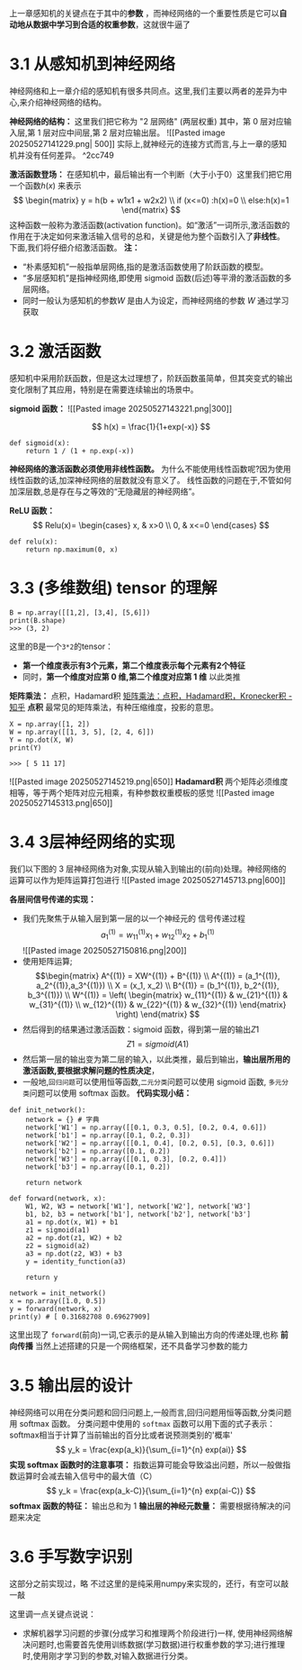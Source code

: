 上一章感知机的关键点在于其中的**参数** ，而神经网络的一个重要性质是它可以**自动地从数据中学习到合适的权重参数**，这就很牛逼了

# 3.1 从感知机到神经网络
神经网络和上一章介绍的感知机有很多共同点。这里,我们主要以两者的差异为中心,来介绍神经网络的结构。

**神经网络的结构：** 这里我们把它称为 "2 层网络" (两层权重)
	其中，第 0 层对应输入层,第 1 层对应中间层,第 2 层对应输出层。
![[Pasted image 20250527141229.png| 500]]
实际上,就神经元的连接方式而言,与上一章的感知机并没有任何差异。 ^2cc749

**激活函数登场：** 
	在感知机中，最后输出有一个判断（大于小于0）这里我们把它用一个函数$h(x)$ 来表示
	$$
	\begin{matrix}
	y = h(b + w1x1 + w2x2) \\ 
	if (x<=0) :h(x)=0 \\
	else:h(x)=1
	\end{matrix}
	$$
	这种函数一般称为激活函数(activation function)。如“激活”一词所示,激活函数的作用在于决定如何来激活输入信号的总和，关键是他为整个函数引入了**非线性**。
下面,我们将仔细介绍激活函数。
**注：** 
- “朴素感知机”一般指单层网络,指的是激活函数使用了阶跃函数的模型。
- “多层感知机”是指神经网络,即使用 sigmoid  函数(后述)等平滑的激活函数的多层网络。
- 同时一般认为感知机的参数$W$ 是由人为设定，而神经网络的参数 $W$ 通过学习获取

# 3.2 激活函数
感知机中采用阶跃函数，但是这太过理想了，阶跃函数虽简单，但其突变式的输出变化限制了其应用，特别是在需要连续输出的场景中。

**sigmoid 函数：**
![[Pasted image 20250527143221.png|300]]

$$
h(x) = \frac{1}{1+exp(-x)}
$$
```
def sigmoid(x): 
	return 1 / (1 + np.exp(-x))
```

**神经网络的激活函数必须使用非线性函数。**
为什么不能使用线性函数呢?因为使用线性函数的话,加深神经网络的层数就没有意义了。 线性函数的问题在于,不管如何加深层数,总是存在与之等效的“无隐藏层的神经网络”。

**ReLU 函数：**
$$ 
Relu(x)=
\begin{cases} x, & x>0 \\ 
0, & x<=0 \end{cases} 
$$

```
def relu(x): 
	return np.maximum(0, x)
```

# 3.3 (多维数组) tensor 的理解
```
B = np.array([[1,2], [3,4], [5,6]])
print(B.shape)
>>> (3, 2) 
```
这里的B是一个`3*2`的tensor：
- **第一个维度表示有3个元素，第二个维度表示每个元素有2个特征**
- 同时，**第一个维度对应第 0 维,第二个维度对应第  1 维** 以此类推

**矩阵乘法：** 点积，Hadamard积
[矩阵乘法：点积，Hadamard积，Kronecker积 - 知乎](https://zhuanlan.zhihu.com/p/597645266)
**点积**  最常见的矩阵乘法，有种压缩维度，投影的意思。
```
X = np.array([1, 2])
W = np.array([[1, 3, 5], [2, 4, 6]])
Y = np.dot(X, W) 
print(Y) 

>>> [ 5 11 17]
```
![[Pasted image 20250527145219.png|650]]
**Hadamard积**  两个矩阵必须维度相等，等于两个矩阵对应元相乘，有种参数权重模板的感觉
![[Pasted image 20250527145313.png|650]]

# 3.4  3层神经网络的实现
我们以下图的 3 层神经网络为对象,实现从输入到输出的(前向)处理。神经网络的运算可以作为矩阵运算打包进行
![[Pasted image 20250527145713.png|600]]

**各层间信号传递的实现：** 
- 我们先聚焦于从输入层到第一层的以一个神经元的 信号传递过程
$$
a_1^{(1)} = w_{11}^{(1)}x_1 + w_{12}^{(1)}x_2 + b_1^{(1)}
$$ 
![[Pasted image 20250527150816.png|200]]
- 使用矩阵运算;
$$\begin{matrix}
A^{(1)} = XW^{(1)} + B^{(1)} \\ 
A^{(1)} = (a_1^{(1)}, a_2^{(1)},a_3^{(1)}) \\ 
X = (x_1, x_2) \\
B^{(1)} = (b_1^{(1)}, b_2^{(1)}, b_3^{(1)}) \\ 
W^{(1)} = \left( \begin{matrix} w_{11}^{(1)} & w_{21}^{(1)} & w_{31}^{(1)} \\ w_{12}^{(1)} & w_{22}^{(1)} & w_{32}^{(1)} \end{matrix} \right)
\end{matrix}
$$
- 然后得到的结果通过激活函数：sigmoid 函数，得到第一层的输出$Z1$
$$
Z1 = sigmoid(A1)
$$
- 然后第一层的输出变为第二层的输入，以此类推，最后到输出，**输出层所用的激活函数,要根据求解问题的性质决定**，
- 一般地,`回归问题`可以使用恒等函数,`二元分类`问题可以使用 sigmoid 函数,  `多元分类`问题可以使用 softmax 函数。
**代码实现小结：**
```
def init_network(): 
	network = {} # 字典
	network['W1'] = np.array([[0.1, 0.3, 0.5], [0.2, 0.4, 0.6]]) 
	network['b1'] = np.array([0.1, 0.2, 0.3]) 
	network['W2'] = np.array([[0.1, 0.4], [0.2, 0.5], [0.3, 0.6]]) 
	network['b2'] = np.array([0.1, 0.2]) 
	network['W3'] = np.array([[0.1, 0.3], [0.2, 0.4]])
	network['b3'] = np.array([0.1, 0.2])  
	
	return network

def forward(network, x): 
	W1, W2, W3 = network['W1'], network['W2'], network['W3'] 
	b1, b2, b3 = network['b1'], network['b2'], network['b3']  
	a1 = np.dot(x, W1) + b1 
	z1 = sigmoid(a1) 
	a2 = np.dot(z1, W2) + b2 
	z2 = sigmoid(a2) 
	a3 = np.dot(z2, W3) + b3 
	y = identity_function(a3)  
	
	return y

network = init_network() 
x = np.array([1.0, 0.5]) 
y = forward(network, x) 
print(y) # [ 0.31682708 0.69627909]
```
这里出现了 `forward`(前向)一词,它表示的是从输入到输出方向的传递处理,也称 **前向传播**
当然上述搭建的只是一个网络框架，还不具备学习参数的能力

# 3.5 输出层的设计
神经网络可以用在分类问题和回归问题上,一般而言,回归问题用恒等函数,分类问题用 softmax 函数。
分类问题中使用的 `softmax` 函数可以用下面的式子表示：softmax相当于计算了当前输出的百分比或者说预测类别的'概率'
$$
y_k = \frac{exp(a_k)}{\sum_{i=1}^{n} exp(ai)}
$$
**实现 softmax 函数时的注意事项：** 指数运算可能会导致溢出问题，所以一般做指数运算时会减去输入信号中的最大值（C）
$$
y_k = \frac{exp(a_k-C)}{\sum_{i=1}^{n} exp(ai-C)}
$$**softmax 函数的特征：** 输出总和为 1
**输出层的神经元数量：** 需要根据待解决的问题来决定

# 3.6 手写数字识别
这部分之前实现过，略
不过这里的是纯采用numpy来实现的，还行，有空可以敲一敲

这里调一点关键点说说：
- 求解机器学习问题的步骤(分成学习和推理两个阶段进行)一样,  使用神经网络解决问题时,也需要首先使用训练数据(学习数据)进行权重参数的学习;进行推理时,使用刚才学习到的参数,对输入数据进行分类。